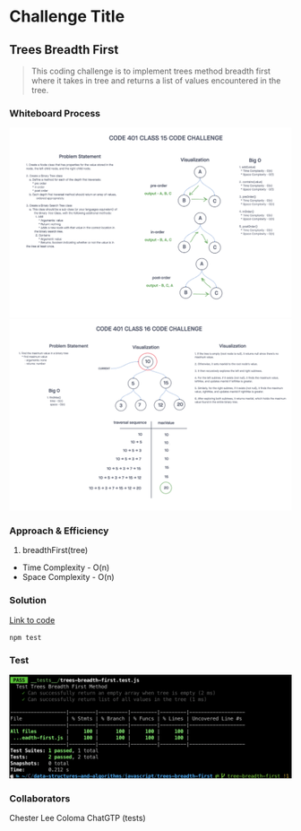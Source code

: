 # Challenge Title
## Trees Breadth First
> This coding challenge is to implement trees method breadth first where it takes in tree and returns a list of values encountered in the tree.

### Whiteboard Process
![Trees](../images/trees.png)
![Trees - findMax](../images/trees-findmax.png)

### Approach & Efficiency
<!-- What approach did you take? Why? What is the Big O space/time for this approach? -->

1. breadthFirst(tree)
  * Time Complexity - O(n)
  * Space Complexity - O(n)

### Solution
<!-- Show how to run your code, and examples of it in action -->
[Link to code](https://github.com/cleecoloma/data-structures-and-algorithms/tree/main/javascript/trees-breadth-first)
```text
npm test
```

### Test
![Trees Breadth First](../images/trees-breadth-first-test.png)

### Collaborators
Chester Lee Coloma
ChatGTP (tests)
